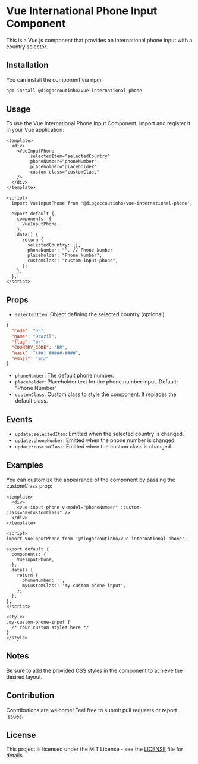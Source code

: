 # Vue International Phone Input Component

This is a Vue.js component that provides an international phone input with a country selector.

## Installation

You can install the component via npm:

```bash
npm install @diogoccoutinho/vue-international-phone
```


## Usage
To use the Vue International Phone Input Component, import and register it in your Vue application:
```vue
<template>
  <div>
    <VueInputPhone
        :selectedItem="selectedCountry"
        :phoneNumber="phoneNumber"
        :placeholder="placeholder"
        :custom-class="customClass"
    />
  </div>
</template>

<script>
  import VueInputPhone from '@diogoccoutinho/vue-international-phone';

  export default {
    components: {
      VueInputPhone,
    },
    data() {
      return {
        selectedCountry: {},
        phoneNumber: "", // Phone Number
        placeholder: "Phone Number",
        customClass: "custom-input-phone",
      };
    },
  };
</script>

```
## Props
- `selectedItem`: Object defining the selected country (optional).
```json
{
  "code": "55",
  "name": "Brazil",
  "flag": "br",
  "COUNTRY_CODE": "BR",
  "mask": "(##) #####-####",
  "emoji": "🇧🇷"
}

```
- `phoneNumber`: The default phone number.
- `placeholder`: Placeholder text for the phone number input. Default: "Phone Number"
- `customClass`: Custom class to style the component. It replaces the default class.
## Events
- `update:selectedItem`: Emitted when the selected country is changed.
- `update:phoneNumber`: Emitted when the phone number is changed.
- `update:customClass`: Emitted when the custom class is changed.
## Examples
You can customize the appearance of the component by passing the customClass prop:
```vue
<template>
  <div>
    <vue-input-phone v-model="phoneNumber" :custom-class="myCustomClass" />
  </div>
</template>

<script>
import VueInputPhone from '@diogoccoutinho/vue-international-phone';

export default {
  components: {
    VueInputPhone,
  },
  data() {
    return {
      phoneNumber: '',
      myCustomClass: 'my-custom-phone-input',
    };
  },
};
</script>

<style>
.my-custom-phone-input {
  /* Your custom styles here */
}
</style>
```
## Notes
Be sure to add the provided CSS styles in the component to achieve the desired layout.

## Contribution
Contributions are welcome! Feel free to submit pull requests or report issues.

## License

This project is licensed under the MIT License - see the [LICENSE](https://opensource.org/licenses/MIT) file for details.


